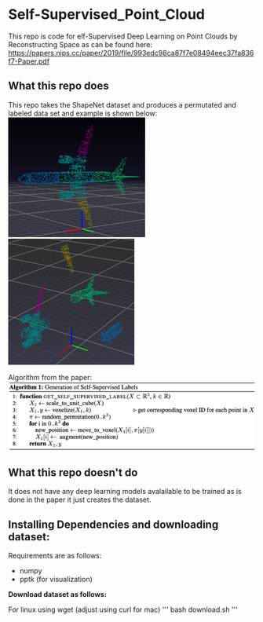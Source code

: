 # Self-Supervised_Point_Cloud
This repo is code for elf-Supervised Deep Learning on Point Clouds by Reconstructing Space as can be found here: https://papers.nips.cc/paper/2019/file/993edc98ca87f7e08494eec37fa836f7-Paper.pdf 

## What this repo does
This repo takes the ShapeNet dataset and produces a permutated and labeled data set and example is shown below: 
![alt text](https://github.com/Michael-Hodges/Self-Supervised_Point_Cloud/blob/main/images/pre_trans.png?raw=true)
![alt text](https://github.com/Michael-Hodges/Self-Supervised_Point_Cloud/blob/main/images/post_trans.png?raw=true)

Algorithm from the paper: 
![alt text](https://github.com/Michael-Hodges/Self-Supervised_Point_Cloud/blob/main/images/algorithm.png?raw=true)

## What this repo doesn't do
It does not have any deep learning models avalailable to be trained as is done in the paper it just creates the dataset.

## Installing Dependencies and downloading dataset:
Requirements are as follows:
- numpy
- pptk (for visualization)

**Download dataset as follows:**

For linux using wget (adjust using curl for mac)
'''
bash download.sh
'''



